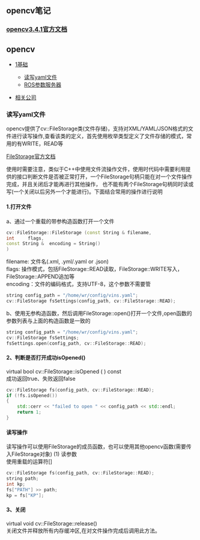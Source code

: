
## opencv笔记  

### [opencv3.4.1官方文档](https://docs.opencv.org/3.4.1/d2/d75/namespacecv.html)

## opencv  
* [1基础](#1基础)
  * [读写yaml文件](#读写yaml文件)
  * [ROS参数服务器](#ROS参数服务器)

* [相关公司](#相关公司)  



### 读写yaml文件  
opencv提供了cv::FileStorage类(文件存储)，支持对XML/YAML/JSON格式的文件进行读写操作,查看该类的定义，首先使用枚举类型定义了文件存储的模式，常用的有WRITE，READ等  

[FileStorage官方文档](https://docs.opencv.org/3.4.1/da/d56/classcv_1_1FileStorage.html)

使用时需要注意，类似于C++中使用文件流操作文件，使用时代码中需要利用提供的接口判断文件是否被正常打开，一个FileStorage句柄只能在对一个文件操作完成，并且关闭后才能再进行其他操作，
也不能有两个FileStorage句柄同时读或写(一个关闭以后另外一个才能进行)。下面结合常用的操作进行说明  
#### 1.打开文件  
a、通过一个重载的带参构造函数打开一个文件  
```cpp
cv::FileStorage::FileStorage (const String & filename,
int 	flags,
const String & 	encoding = String() 
)	
```
filename: 文件名(.xml, .yml/.yaml or .json)  
flags: 操作模式，包括FileStorage::READ读取，FileStorage::WRITE写入，FileStorage::APPEND追加等  
encoding：文件的编码格式，支持UTF-8，这个参数不需要管  
```cpp
string config_path = "/home/wr/config/vins.yaml";
cv::FileStorage fsSettings(config_path, cv::FileStorage::READ);
```
b、使用无参构造函数，然后调用FileStorage::open()打开一个文件,open函数的参数列表与上面的构造函数是一致的
```cpp
string config_path = "/home/wr/config/vins.yaml";
cv::FileStorage fsSettings;
fsSettings.open(config_path, cv::FileStorage::READ);
```

#### 2、判断是否打开成功isOpened()  
virtual bool cv::FileStorage::isOpened	(		)	const  
成功返回true、失败返回false
```cpp
cv::FileStorage fs(config_path, cv::FileStorage::READ);
if (!fs.isOpened())
{
    std::cerr << "failed to open " << config_path << std::endl;
    return 1;
}
```  

#### 读写操作  
读写操作可以使用FileStorage的成员函数，也可以使用其他opencv函数(需要传入FileStorage对象)
(1) 读参数  
使用重载的运算符[]  
```cpp
cv::FileStorage fs(config_path, cv::FileStorage::READ);
string path;
int kp;
fs["PATH"] >> path;
kp = fs["KP"];
```



#### 3、关闭
virtual void cv::FileStorage::release()  
关闭文件并释放所有内存缓冲区,在对文件操作完成后调用此方法。  



